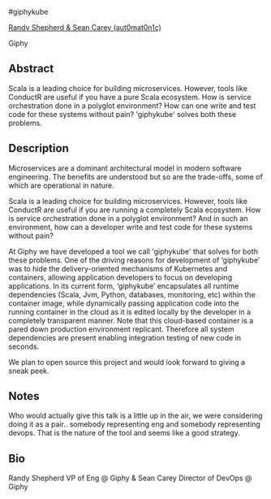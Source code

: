 #giphykube

[Randy Shepherd & Sean Carey (aut0mat0n1c)](http://twitter.com/aut0mat0n1c)

Giphy

## Abstract

Scala is a leading choice for building microservices. However, tools like ConductR are useful if you have a pure Scala ecosystem. How is service orchestration done in a polyglot environment? How can one write and test code for these systems without pain?  'giphykube' solves both these problems.

## Description

Microservices are a dominant architectural model in modern software engineering. The benefits are understood but so are the trade-offs, some of which are operational in nature. 

Scala is a leading choice for building microservices. However, tools like ConductR are useful if you are running a completely Scala ecosystem. How is service orchestration done in a polyglot environment? And in such an environment, how can a developer write and test code for these systems without pain? 

At Giphy we have developed a tool we call 'giphykube' that solves for both these problems. One of the driving reasons for development of ‘giphykube’ was to hide the delivery-oriented mechanisms of Kubernetes and containers, allowing application developers to focus on developing applications. In its current form, ‘giphykube’ encapsulates all runtime dependencies (Scala, Jvm, Python, databases, monitoring, etc) within the container image, while dynamically passing application code into the running container in the cloud as it is edited locally by the developer in a completely transparent manner. Note that this cloud-based container is a pared down production environment replicant. Therefore all system dependencies are present enabling integration testing of new code in seconds.

We plan to open source this project and would look forward to giving a sneak peek.

## Notes

Who would actually give this talk is a little up in the air, we were considering doing it as a pair.. somebody representing eng and somebody representing devops. That is the nature of the tool and seems like a good strategy. 

## Bio
  
Randy Shepherd VP of Eng @ Giphy & Sean Carey Director of DevOps @ Giphy